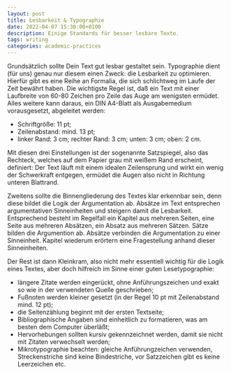 ```yaml
---
layout: post
title: Lesbarkeit & Typographie
date: 2022-04-07 15:30:00+0100
description: Einige Standards für besser lesbare Texte.
tags: writing
categories: academic-practices
---
```


Grundsätzlich sollte Dein Text gut lesbar gestaltet sein. Typographie dient
(für uns) genau nur diesem einen Zweck: die Lesbarkeit zu optimieren. Hierfür
gibt es eine Reihe an Formalia, die sich schlichtweg im Laufe der Zeit bewährt
haben. Die wichtigste Regel ist, daß ein Text mit einer Laufbreite von 60-80 Zeichen
pro Zeile das Auge am wenigsten ermüdet. Alles weitere kann daraus, ein DIN
A4-Blatt als Ausgabemedium vorausgesetzt, abgeleitet werden:

- Schriftgröße: 11 pt;
- Zeilenabstand: mind. 13 pt;
- linker Rand: 3 cm; rechter Rand: 3 cm; unten: 3 cm; oben: 2 cm.

Mit diesen drei Einstellungen ist der sogenannte Satzspiegel, also das
Rechteck, welches auf dem Papier grau mit weißem Rand erscheint, definiert: Der
Text läuft mit einem idealen Zeilensprung und wirkt ein wenig der Schwerkraft
entgegen, ermüdet die Augen also nicht in Richtung unteren Blattrand.

Zweitens sollte die Binnengliederung des Textes klar erkennbar sein, denn diese
bildet die Logik der Argumentation ab. Absätze im Text entsprechen
argumentativen Sinneinheiten und steigern damit die Lesbarkeit. Entsprechend
besteht im Regelfall ein Kapitel aus mehreren Seiten, eine Seite aus mehreren
Absätzen, ein Absatz aus mehreren Sätzen. Sätze bilden die Argumention ab.
Absätze verbinden die Argumentation zu einer Sinneinheit. Kapitel wiederum
erörtern eine Fragestellung anhand dieser Sinneinheiten.

Der Rest ist dann Kleinkram, also nicht mehr essentiell wichtig für die Logik
eines Textes, aber doch hilfreich im Sinne einer guten Lesetypographie:

- längere Zitate werden eingerückt, ohne Anführungszeichen und exakt so wie in
  der verwendeten Quelle geschrieben;
- Fußnoten werden kleiner gesetzt (in der Regel 10 pt mit Zeilenabstand mind.
  12 pt);
- die Seitenzählung beginnt mit der ersten Textseite;
- Bibliographische Angaben sind einheitlich zu formatieren, was am besten dem
  Computer überläßt;
- Hervorhebungen sollten kursiv gekennzeichnet werden, damit sie nicht mit
  Zitaten verwechselt werden;
- Mikrotypographie beachten: gleiche Anführungzeichen verwenden,
  Streckenstriche sind keine Bindestriche, vor Satzzeichen gibt es keine
  Leerzeichen etc.

